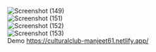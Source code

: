 ![Screenshot (149)](https://user-images.githubusercontent.com/96388375/192313985-fe262db1-3c6c-4d87-9a1e-4eb5acf62d75.png)<br/>
![Screenshot (151)](https://user-images.githubusercontent.com/96388375/192314030-4b732a5f-95a6-4737-ad60-3f4b7b3550c1.png)<br/>
![Screenshot (152)](https://user-images.githubusercontent.com/96388375/192314050-14bc57ac-c449-4bde-8c0f-f9089dd35cce.png)<br/>
![Screenshot (153)](https://user-images.githubusercontent.com/96388375/192314071-74798978-31a8-4df2-8cb0-3579248d6841.png)<br/>
Demo
https://culturalclub-manjeet61.netlify.app/
